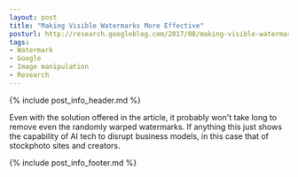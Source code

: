 ```yaml
---
layout: post
title: "Making Visible Watermarks More Effective"
posturl: http://research.googleblog.com/2017/08/making-visible-watermarks-more-effective.html
tags:
- Watermark
- Google
- Image manipulation
- Research
---
```


{% include post_info_header.md %}

Even with the solution offered in the article, it probably won't take long to remove even the randomly warped watermarks. If anything this just shows the capability of AI tech to disrupt business models, in this case that of stockphoto sites and creators. 

<!--more-->
{% include post_info_footer.md %}

